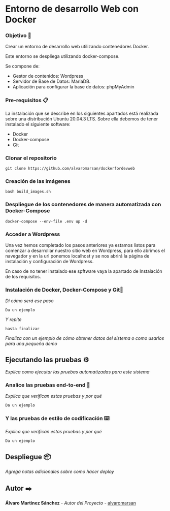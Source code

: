 # Entorno de desarrollo Web con Docker

### Objetivo 🚀

Crear un entorno de desarrollo web utilizando contenedores Docker.

Este entorno se despliega utilizando docker-compose.

Se compone de:
* Gestor de contenidos: Wordpress
* Servidor de Base de Datos: MariaDB.
* Aplicación para configurar la base de datos: phpMyAdmin

### Pre-requisitos 📋

La instalación que se describe en los siguientes apartados está realizada sobre una distribución Ubuntu 20.04.3 LTS.
Sobre ella debemos de tener instalado el siguiente software:
* Docker
* Docker-compose
* Git

### Clonar el repositorio 

```shell 
git clone https://github.com/alvaromarsan/dockerfordevweb
```

### Creación de las imágenes

```shell 
bash build_images.sh
```

### Despliegue de los contenedores de manera automatizada con Docker-Compose
```shell
docker-compose --env-file .env up -d
```

### Acceder a Wordpress
Una vez hemos completado los pasos anteriores ya estamos listos para comenzar a desarrollar nuestro sitio web en Wordpress, para ello abrimos el navegador y en la url ponemos localhost y se nos abrirá la página de instalación y configuración de Wordpress.

En caso de no tener instalado ese spftware vaya la apartado de Instalación de los requisitos.

### Instalación de Docker, Docker-Compose y Git🔧
_Dí cómo será ese paso_

```
Da un ejemplo
```

_Y repite_

```
hasta finalizar
```

_Finaliza con un ejemplo de cómo obtener datos del sistema o como usarlos para una pequeña demo_

## Ejecutando las pruebas ⚙️

_Explica como ejecutar las pruebas automatizadas para este sistema_

### Analice las pruebas end-to-end 🔩

_Explica que verifican estas pruebas y por qué_

```
Da un ejemplo
```

### Y las pruebas de estilo de codificación ⌨️

_Explica que verifican estas pruebas y por qué_

```
Da un ejemplo
```

## Despliegue 📦

_Agrega notas adicionales sobre como hacer deploy_

## Autor ✒️

**Álvaro Martínez Sánchez** - *Autor del Proyecto* - [alvaromarsan](https://github.com/alvaromarsan)
